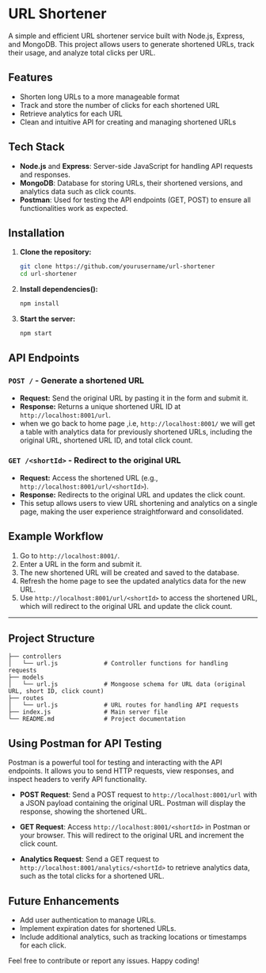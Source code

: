# URL Shortener

A simple and efficient URL shortener service built with Node.js, Express, and MongoDB. This project allows users to generate shortened URLs, track their usage, and analyze total clicks per URL.

## Features
- Shorten long URLs to a more manageable format
- Track and store the number of clicks for each shortened URL
- Retrieve analytics for each URL
- Clean and intuitive API for creating and managing shortened URLs

## Tech Stack
- **Node.js** and **Express**: Server-side JavaScript for handling API requests and responses.
- **MongoDB**: Database for storing URLs, their shortened versions, and analytics data such as click counts.
- **Postman**: Used for testing the API endpoints (GET, POST) to ensure all functionalities work as expected.

## Installation

1. **Clone the repository:**
   ```bash
   git clone https://github.com/yourusername/url-shortener
   cd url-shortener
2. **Install dependencies():**
   ```bash
   npm install
3. **Start the server:**
   ```bash
   npm start
   ```
## API Endpoints

### `POST /` - Generate a shortened URL
- **Request:** Send the original URL by pasting it in the form and submit it.
- **Response:** Returns a unique shortened URL ID at `http://localhost:8001/url`.
- when we go back to home page ,i.e, `http://localhost:8001/` we will get a table with analytics data for previously shortened URLs, including the original URL, shortened URL ID, and total click count.

### `GET /<shortId>` - Redirect to the original URL
- **Request:** Access the shortened URL (e.g., `http://localhost:8001/url/<shortId>`).
- **Response:** Redirects to the original URL and updates the click count.
- This setup allows users to view URL shortening and analytics on a single page, making the user experience straightforward and consolidated.

## Example Workflow

1. Go to `http://localhost:8001/`.
2. Enter a URL in the form and submit it.
3. The new shortened URL will be created and saved to the database.
4. Refresh the home page to see the updated analytics data for the new URL.
5. Use `http://localhost:8001/url/<shortId>` to access the shortened URL, which will redirect to the original URL and update the click count.

---

## Project Structure

```plaintext
├── controllers
│   └── url.js             # Controller functions for handling requests
├── models
│   └── url.js             # Mongoose schema for URL data (original URL, short ID, click count)
├── routes
│   └── url.js             # URL routes for handling API requests
├── index.js               # Main server file
└── README.md              # Project documentation
```
## Using Postman for API Testing

Postman is a powerful tool for testing and interacting with the API endpoints. It allows you to send HTTP requests, view responses, and inspect headers to verify API functionality.

- **POST Request**: Send a POST request to `http://localhost:8001/url` with a JSON payload containing the original URL. Postman will display the response, showing the shortened URL.

- **GET Request**: Access `http://localhost:8001/<shortId>` in Postman or your browser. This will redirect to the original URL and increment the click count.

- **Analytics Request**: Send a GET request to `http://localhost:8001/analytics/<shortId>` to retrieve analytics data, such as the total clicks for a shortened URL.

## Future Enhancements

- Add user authentication to manage URLs.
- Implement expiration dates for shortened URLs.
- Include additional analytics, such as tracking locations or timestamps for each click.

Feel free to contribute or report any issues. Happy coding!

   

